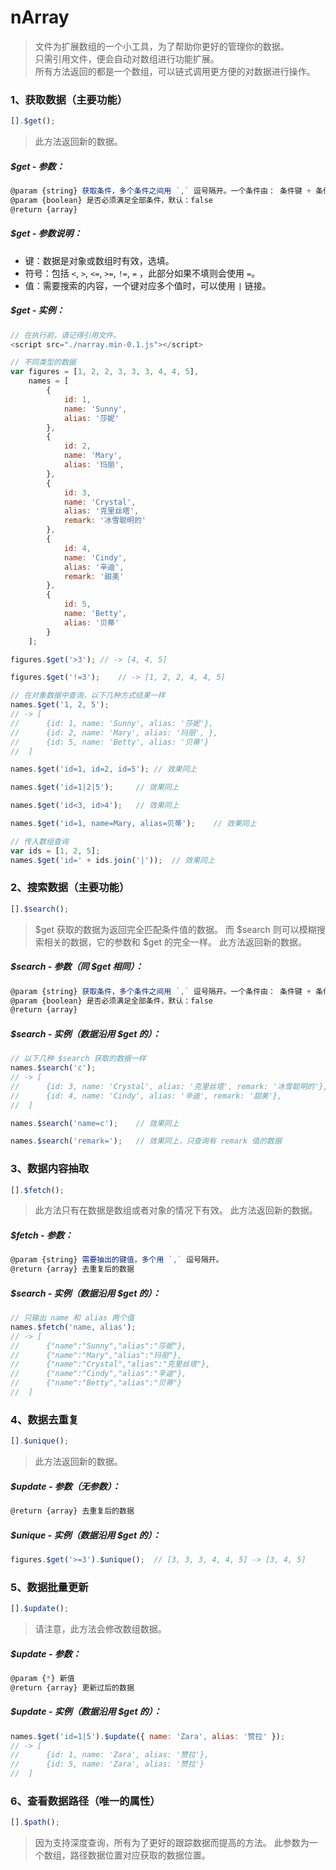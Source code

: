 # nArray
> 文件为扩展数组的一个小工具，为了帮助你更好的管理你的数据。<br />
> 只需引用文件，便会自动对数组进行功能扩展。<br/>
> 所有方法返回的都是一个数组，可以链式调用更方便的对数据进行操作。

### 1、获取数据（主要功能）
```javascript
[].$get();
```
> 此方法返回新的数据。

##### $get - 参数：
```javascript
@param {string} 获取条件，多个条件之间用 `,` 逗号隔开。一个条件由： 条件键 + 条件符号 + 匹配值。
@param {boolean} 是否必须满足全部条件，默认：false
@return {array}
```

##### $get - 参数说明：
* 键：数据是对象或数组时有效，选填。
* 符号：包括 `<`, `>`, `<=`, `>=`, `!=`, `=` ，此部分如果不填则会使用 `=`。
* 值：需要搜索的内容，一个键对应多个值时，可以使用 `|` 链接。

##### $get - 实例：
```javascript
// 在执行前，请记得引用文件。
<script src="./narray.min-0.1.js"></script>

// 不同类型的数据
var figures = [1, 2, 2, 3, 3, 3, 4, 4, 5],
    names = [
		{
			id: 1,
			name: 'Sunny',
			alias: '莎妮'
		},
		{
			id: 2,
			name: 'Mary',
			alias: '玛丽',
		},
		{
			id: 3,
			name: 'Crystal',
			alias: '克里丝塔',
			remark: '冰雪聪明的'
		},
		{
			id: 4,
			name: 'Cindy',
			alias: '辛迪',
			remark: '甜美'
		},
		{
			id: 5,
			name: 'Betty',
			alias: '贝蒂'
		}
    ];

figures.$get('>3');	// -> [4, 4, 5]

figures.$get('!=3');	// -> [1, 2, 2, 4, 4, 5]

// 在对象数据中查询，以下几种方式结果一样
names.$get('1, 2, 5');		
// -> [
//		{id: 1, name: 'Sunny', alias: '莎妮'},
//		{id: 2, name: 'Mary', alias: '玛丽', }, 
//		{id: 5, name: 'Betty', alias: '贝蒂'}
// 	]

names.$get('id=1, id=2, id=5');	// 效果同上

names.$get('id=1|2|5');		// 效果同上

names.$get('id<3, id>4');	// 效果同上

names.$get('id=1, name=Mary, alias=贝蒂');	// 效果同上

// 传入数组查询
var ids = [1, 2, 5];
names.$get('id=' + ids.join('|'));	// 效果同上
```

### 2、搜索数据（主要功能）

```javascript
[].$search();
```
> $get 获取的数据为返回完全匹配条件值的数据。
> 而 $search 则可以模糊搜索相关的数据，它的参数和 $get 的完全一样。
> 此方法返回新的数据。

##### $search - 参数（同 $get 相同）：
```javascript
@param {string} 获取条件，多个条件之间用 `,` 逗号隔开。一个条件由： 条件键 + 条件符号 + 匹配值。
@param {boolean} 是否必须满足全部条件，默认：false
@return {array}
```

##### $search - 实例（数据沿用 $get 的）：
```javascript
// 以下几种 $search 获取的数据一样
names.$search('c');
// -> [
//		{id: 3, name: 'Crystal', alias: '克里丝塔', remark: '冰雪聪明的'}, 
//		{id: 4, name: 'Cindy', alias: '辛迪', remark: '甜美'},
// 	]

names.$search('name=c');	// 效果同上

names.$search('remark=');	// 效果同上，只查询有 remark 值的数据
```

### 3、数据内容抽取

```javascript
[].$fetch();
```
> 此方法只有在数据是数组或者对象的情况下有效。
> 此方法返回新的数据。

##### $fetch - 参数：
```javascript
@param {string} 需要抽出的键值，多个用 `,` 逗号隔开。
@return {array} 去重复后的数据
```

##### $search - 实例（数据沿用 $get 的）：
```javascript
// 只输出 name 和 alias 两个值
names.$fetch('name, alias');
// -> [
//		{"name":"Sunny","alias":"莎妮"},
//		{"name":"Mary","alias":"玛丽"},
//		{"name":"Crystal","alias":"克里丝塔"},
//		{"name":"Cindy","alias":"辛迪"},
//		{"name":"Betty","alias":"贝蒂"}
//	]
```

### 4、数据去重复

```javascript
[].$unique();
```
> 此方法返回新的数据。

##### $update - 参数（无参数）：
```javascript
@return {array} 去重复后的数据
```

##### $unique - 实例（数据沿用 $get 的）：
```javascript
figures.$get('>=3').$unique();  // [3, 3, 3, 4, 4, 5] -> [3, 4, 5]
```

### 5、数据批量更新

```javascript
[].$update();
```
> 请注意，此方法会修改数组数据。

##### $update - 参数：
```javascript
@param {*} 新值
@return {array} 更新过后的数据
```

##### $update - 实例（数据沿用 $get 的）：
```javascript
names.$get('id=1|5').$update({ name: 'Zara', alias: '赞拉' });
// -> [
//		{id: 1, name: 'Zara', alias: '赞拉'},
//		{id: 5, name: 'Zara', alias: '赞拉'}
// 	]
```

### 6、查看数据路径（唯一的属性）

```javascript
[].$path();
```
> 因为支持深度查询，所有为了更好的跟踪数据而提高的方法。
> 此参数为一个数组，路径数据位置对应获取的数据位置。
